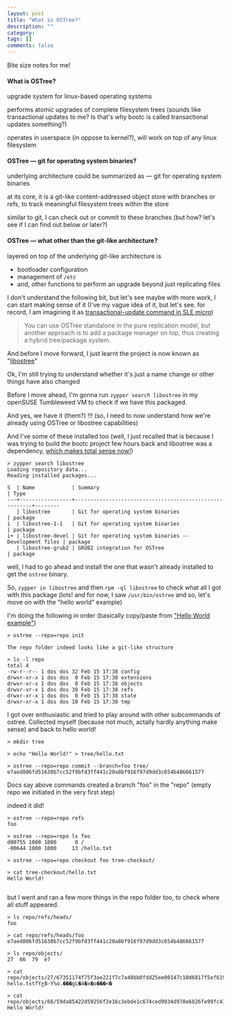 ```yaml
---
layout: post
title: "What is OSTree?"
description: ""
category: 
tags: []
comments: false
---
```



Bite size notes for me!

#### What is OSTree?

upgrade system for linux-based operating systems

performs atomic upgrades of complete filesystem trees (sounds like transactional updates to me? Is that's why bootc is called transactional updates something?)

operates in userspace (in oppose to kernel?), will work on top of any linux filesystem

#### OSTree — git for operating system binaries?

underlying architecture could be summarized as — git for operating system binaries

at its core, it is a git-like content-addressed object store with branches or refs, to track meaningful filesystem trees within the store

similar to git, I can check out or commit to these branches (but how? let's see if I can find out below or later?)

#### OSTree — what other than the git-like architecture?

layered on top of the underlying git-like architecture is
- bootloader configuration
- management of `/etc`
- and, other functions to perform an upgrade beyond just replicating files

I don't understand the following bit, but let's see maybe with more work, I can start making sense of it
(I've my vague idea of it, but let's see. for record, I am imagining it as [transactional-update command in SLE micro](https://documentation.suse.com/sle-micro/5.3/html/SLE-Micro-all/sec-transactional-udate.html#sec-command-list))

> You can use OSTree standalone in the pure replication model,
> but another approach is to add a package manager on top,
> thus creating a hybrid tree/package system.


And before I move forward, I just learnt the project is now known as "[libostree](https://ostreedev.github.io/ostree/#libostree)" 

Ok, I'm still trying to understand whether it's just a name change or other things have also changed

Before I move ahead, I'm gonna run `zypper search libostree` in my openSUSE Tumbleweed VM to check if we have this packaged.

And yes, we have it (them?) !!! (so, I need to now understand how we're already using OSTree or libostree capabilities)

And I've some of these installed too (well, I just recalled that is because I was trying to build the bootc project few hours back and libostree was a dependency, [which makes total sense now!](https://youtu.be/QaKl5z6dFlM?feature=shared&t=653))

```
> zypper search libostree
Loading repository data...
Reading installed packages...

S  | Name            | Summary                                                | Type
---+-----------------+--------------------------------------------------------+--------
   | libostree       | Git for operating system binaries                      | package
i  | libostree-1-1   | Git for operating system binaries                      | package
i+ | libostree-devel | Git for operating system binaries -- Development files | package
   | libostree-grub2 | GRUB2 integration for OSTree                           | package
```

well, I had to go ahead and install the one that wasn't already installed to get the `ostree` binary.

So, `zypper in libostree` and then `rpm -ql libostree` to check what all I got with this package
(lots! and for now, I saw `/usr/bin/ostree` and so, let's move on with the "hello world" example)

I'm doing the following in order (basically copy/paste from ["Hello World example"](https://ostreedev.github.io/ostree/introduction/#hello-world-example))

```
> ostree --repo=repo init

The repo folder indeed looks like a git-like structure

> ls -l repo
total 4
-rw-r--r-- 1 dos dos 32 Feb 15 17:38 config
drwxr-xr-x 1 dos dos  0 Feb 15 17:38 extensions
drwxr-xr-x 1 dos dos  0 Feb 15 17:38 objects
drwxr-xr-x 1 dos dos 38 Feb 15 17:38 refs
drwxr-xr-x 1 dos dos  0 Feb 15 17:38 state
drwxr-xr-x 1 dos dos 10 Feb 15 17:38 tmp
```

I got over enthusiastic and tried to play around with other subcommands of ostree.
Collected myself (because not much, actally hardly anything make sense) and back to hello world!

```
> mkdir tree

> echo "Hello World!" > tree/hello.txt

> ostree --repo=repo commit --branch=foo tree/
e7aed806fd51630b7cc52f9bfd3ff441c20a8bf916f97d9dd3c654b486661577
```
Docs say above commands created a branch "foo" in the "repo" (empty repo we initiated in the very first step)

indeed it did!

```
> ostree --repo=repo refs
foo

> ostree --repo=repo ls foo
d00755 1000 1000      0 /
-00644 1000 1000     13 /hello.txt

> ostree --repo=repo checkout foo tree-checkout/

> cat tree-checkout/hello.txt 
Hello World!


```

but I went and ran a few more things in the repo folder too, to check where all stuff appeared.

```
> ls repo/refs/heads/
foo

> cat repo/refs/heads/foo 
e7aed806fd51630b7cc52f9bfd3ff441c20a8bf916f97d9dd3c654b486661577

> ls repo/objects/
27  66  79  e7

> cat repo/objects/27/67351174f75f3ae221f7c7a48bb0fdd25ee00147c10d6817f5ef61922d327b.dirtree 
hello.txtfYڅB-Y%o.���gL�4�x�o���<�

> cat repo/objects/66/59da85422d59256f2e16c3ebde1c674ced9934d978e6826fe99fc413db3cb0.file
Hello World!


```
